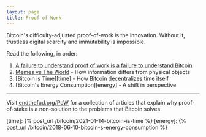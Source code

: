 ```yaml
---
layout: page
title: Proof of Work
---
```


Bitcoin's difficulty-adjusted proof-of-work is the innovation. Without it, trustless
digital scarcity and immutability is impossible.

Read the following, in order:

1. [A failure to understand proof of work is a failure to understand Bitcoin][tw-pow]
2. [Memes vs The World][tw-meme-world] - How information differs from physical objects
3. [Bitcoin is Time][time] - How Bitcoin decentralizes time itself
4. [Bitcoin's Energy Consumption][energy] - A shift in perspective

---

Visit [endthefud.org/PoW](https://endthefud.org/PoW) for a collection of
articles that explain why proof-of-stake is a non-solution to the problems that
Bitcoin solves.

[tw-pow]: https://twitter.com/dergigi/status/1392826448017346561
[tw-meme-world]: https://twitter.com/dergigi/status/1425202084782264326
[time]: {% post_url /bitcoin/2021-01-14-bitcoin-is-time %}
[energy]: {% post_url /bitcoin/2018-06-10-bitcoin-s-energy-consumption %}
